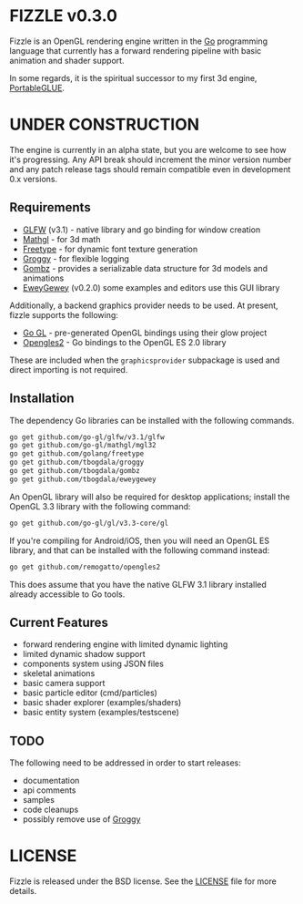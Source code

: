 FIZZLE v0.3.0
=============

Fizzle is an OpenGL rendering engine written in the [Go][golang] programming language
that currently has a forward rendering pipeline with basic animation and shader support.

In some regards, it is the spiritual successor to my first 3d engine, [PortableGLUE][pg].


UNDER CONSTRUCTION
==================

The engine is currently in an alpha state, but you are welcome to see how
it's progressing.  Any API break should increment the minor version number and
any patch release tags should remain compatible even in development 0.x versions.


Requirements
------------

* [GLFW][glfw-go] (v3.1) - native library and go binding for window creation
* [Mathgl][mgl] - for 3d math
* [Freetype][ftgo] - for dynamic font texture generation
* [Groggy][groggy] - for flexible logging
* [Gombz][gombz] - provides a serializable data structure for 3d models and animations
* [EweyGewey][ewey] (v0.2.0) some examples and editors use this GUI library

Additionally, a backend graphics provider needs to be used. At present, fizzle
supports the following:

* [Go GL][go-gl] - pre-generated OpenGL bindings using their glow project
* [Opengles2][opengles2] - Go bindings to the OpenGL ES 2.0 library

These are included when the `graphicsprovider` subpackage is used and direct
importing is not required.

Installation
------------

The dependency Go libraries can be installed with the following commands.

```bash
go get github.com/go-gl/glfw/v3.1/glfw
go get github.com/go-gl/mathgl/mgl32
go get github.com/golang/freetype
go get github.com/tbogdala/groggy
go get github.com/tbogdala/gombz
go get github.com/tbogdala/eweygewey
```

An OpenGL library will also be required for desktop applications; install
the OpenGL 3.3 library with the following command:

```bash
go get github.com/go-gl/gl/v3.3-core/gl
```

If you're compiling for Android/iOS, then you will need an OpenGL ES library,
and that can be installed with the following command instead:

```bash
go get github.com/remogatto/opengles2
```

This does assume that you have the native GLFW 3.1 library installed already
accessible to Go tools.

Current Features
----------------

* forward rendering engine with limited dynamic lighting
* limited dynamic shadow support
* components system using JSON files
* skeletal animations
* basic camera support
* basic particle editor (cmd/particles)
* basic shader explorer (examples/shaders)
* basic entity system (examples/testscene)


TODO
----

The following need to be addressed in order to start releases:

* documentation
* api comments
* samples
* code cleanups
* possibly remove use of [Groggy][groggy]


LICENSE
=======

Fizzle is released under the BSD license. See the [LICENSE][license-link] file for more details.


[golang]: https://golang.org/
[groggy]: https://github.com/tbogdala/groggy
[gombz]: https://github.com/tbogdala/gombz
[pg]: https://bitbucket.org/tbogdala/portableglue
[glfw-go]: https://github.com/go-gl/glfw
[go-gl]: https://github.com/go-gl/glow
[opengles2]: https://github.com/remogatto/opengles2
[mgl]: https://github.com/go-gl/mathgl
[ftgo]: https://github.com/golang/freetype
[ewey]: https://github.com/tbogdala/eweygewey
[license-link]: https://raw.githubusercontent.com/tbogdala/fizzle/master/LICENSE
